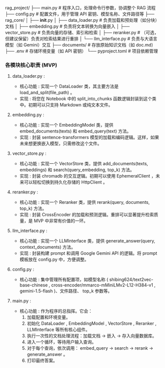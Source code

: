 rag_project/
├── main.py             # 程序入口，处理命令行参数，协调整个 RAG 流程
├── config.py           # 配置文件，用于管理 API 密钥、模型名称、文件路径等
├── rag_core/
│   ├── __init__.py
│   ├── data_loader.py    # 负责加载和预处理（如分块）文档
│   ├── embedding.py      # 负责将文本转换为向量嵌入
│   ├── vector_store.py   # 负责向量的存储、索引和检索
│   ├── reranker.py       # （可选，但建议保留）负责对检索结果进行重排
│   └── llm_interface.py  # 负责与大语言模型（如 Gemini）交互
├── documents/            # 存放原始知识文档（如 doc.md）
├── .env                  # 存储环境变量（如 API 密钥）
└── pyproject.toml        # 项目依赖管理

### 各模块核心职责 (MVP)
1. data_loader.py :
   
   - 核心功能 : 实现一个 DataLoader 类，其主要方法是 load_and_split(file_path) 。
   - 实现 : 将您在 Notebook 中的 split_into_chunks 函数逻辑封装到这个类中。初期可以只支持 Markdown 或纯文本文件。
2. embedding.py :
   
   - 核心功能 : 实现一个 EmbeddingModel 类，提供 embed_documents(texts) 和 embed_query(text) 方法。
   - 实现 : 封装 sentence-transformers 模型的加载和编码逻辑。这样，如果未来想更换嵌入模型，只需修改这个文件。
3. vector_store.py :
   
   - 核心功能 : 实现一个 VectorStore 类，提供 add_documents(texts, embeddings) 和 search(query_embedding, top_k) 方法。
   - 实现 : 封装 chromadb 的交互逻辑。初期可以使用 EphemeralClient ，未来可以轻松切换到持久化存储的 HttpClient 。
4. reranker.py :
   
   - 核心功能 : 实现一个 Reranker 类，提供 rerank(query, documents, top_k) 方法。
   - 实现 : 封装 CrossEncoder 的加载和预测逻辑。重排可以显著提升检索质量，是 MVP 中非常有价值的一环。
5. llm_interface.py :
   
   - 核心功能 : 实现一个 LLMInterface 类，提供 generate_answer(query, context_documents) 方法。
   - 实现 : 封装构建 prompt 和调用 Google Gemini API 的逻辑。将 prompt 模板放在 config.py 中，方便调整。
6. config.py :
   
   - 核心功能 : 集中管理所有配置项，如模型名称 ( shibing624/text2vec-base-chinese , cross-encoder/mmarco-mMiniLMv2-L12-H384-v1 , gemini-1.5-flash )、文件路径、 top_k 参数等。
7. main.py :
   
   - 核心功能 : 作为程序的总指挥。它会：
     1. 加载配置和环境变量。
     2. 初始化 DataLoader , EmbeddingModel , VectorStore , Reranker , LLMInterface 等所有核心组件。
     3. 执行一次性的文档处理流程：加载文档 -> 嵌入 -> 存入向量数据库。
     4. 进入一个循环，等待用户输入查询。
     5. 对于每个查询，依次调用： embed_query -> search -> rerank -> generate_answer 。
     6. 打印最终答案。